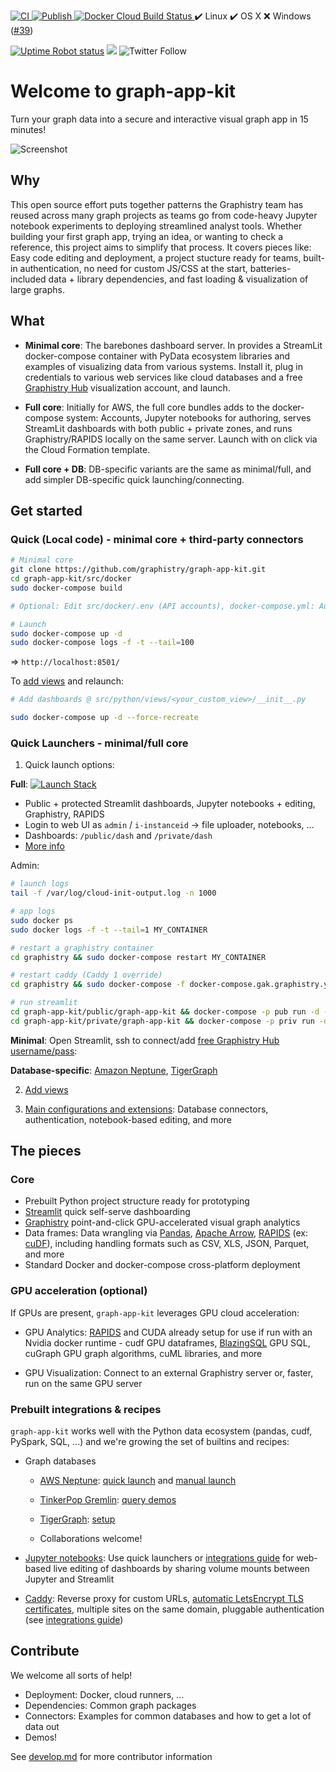 [ ![CI](https://github.com/graphistry/graph-app-kit/actions/workflows/ci.yml/badge.svg) ](https://github.com/graphistry/graph-app-kit/actions/workflows/ci.yml)
[ ![Publish](https://github.com/graphistry/graph-app-kit/actions/workflows/publish.yml/badge.svg) ](https://github.com/graphistry/graph-app-kit/actions/workflows/publish.yml)
[ ![Docker Cloud Build Status](https://img.shields.io/docker/cloud/build/graphistry/graph-app-kit-st) ](https://hub.docker.com/repository/docker/graphistry/graph-app-kit-st/builds)
✔️ Linux
✔️ OS X
❌ Windows ([#39](https://github.com/graphistry/graph-app-kit/issues/39))


[![Uptime Robot status](https://img.shields.io/uptimerobot/status/m787540260-d2d562686f5d91a2fc33639d?label=hub.graphistry.com)](https://status.graphistry.com/) [<img src="https://img.shields.io/badge/slack-Graphistry%20chat-yellow.svg?logo=slack">](https://join.slack.com/t/graphistry-community/shared_invite/zt-53ik36w2-fpP0Ibjbk7IJuVFIRSnr6g)
![Twitter Follow](https://img.shields.io/twitter/follow/graphistry)


# Welcome to graph-app-kit

Turn your graph data into a secure and interactive visual graph app in 15 minutes! 


![Screenshot](https://user-images.githubusercontent.com/4249447/92298596-8e518600-eeff-11ea-8276-069281a4af93.png)

## Why

This open source effort puts together patterns the Graphistry team has reused across many graph projects as teams go from code-heavy Jupyter notebook experiments to deploying streamlined analyst tools. Whether building your first graph app, trying an idea, or wanting to check a reference, this project aims to simplify that process. It covers pieces like: Easy code editing and deployment, a project stucture ready for teams, built-in authentication, no need for custom JS/CSS at the start, batteries-included data + library dependencies, and fast loading & visualization of large graphs.

## What

* **Minimal core**: The barebones dashboard server. In provides a StreamLit docker-compose container with PyData ecosystem libraries and examples of visualizing data from various systems. Install it, plug in credentials to various web services like cloud databases and a free [Graphistry Hub](https://hub.graphistry.com) visualization account, and launch.

* **Full core**: Initially for AWS, the full core bundles adds to the docker-compose system: Accounts, Jupyter notebooks for authoring, serves StreamLit dashboards with both public + private zones, and runs Graphistry/RAPIDS locally on the same server. Launch with on click via the Cloud Formation template.

* **Full core + DB**: DB-specific variants are the same as minimal/full, and add simpler DB-specific quick launching/connecting.

## Get started

### Quick (Local code) - minimal core + third-party connectors

```bash
# Minimal core
git clone https://github.com/graphistry/graph-app-kit.git
cd graph-app-kit/src/docker
sudo docker-compose build

# Optional: Edit src/docker/.env (API accounts), docker-compose.yml: Auth, ports, ...

# Launch
sudo docker-compose up -d
sudo docker-compose logs -f -t --tail=100
```

=> `http://localhost:8501/`

To [add views](docs/views.md) and relaunch:

```bash
# Add dashboards @ src/python/views/<your_custom_view>/__init__.py

sudo docker-compose up -d --force-recreate
```

### Quick Launchers - minimal/full core

1. Quick launch options:

**Full**: [![Launch Stack](https://s3.amazonaws.com/cloudformation-examples/cloudformation-launch-stack.png)](https://console.aws.amazon.com/cloudformation/home?region=region#/stacks/new?stackName=graph_app_kit_full&templateURL=https://graph-app-kit-repo-public.s3.us-east-2.amazonaws.com/templates/latest/core/graphistry.yml)

* Public + protected Streamlit dashboards, Jupyter notebooks + editing, Graphistry, RAPIDS
* Login to web UI as `admin` / `i-instanceid` -> file uploader, notebooks, ...
* Dashboards: `/public/dash` and `/private/dash`
* [More info](docs/setup.md)

Admin:

```bash
# launch logs
tail -f /var/log/cloud-init-output.log -n 1000

# app logs
sudo docker ps
sudo docker logs -f -t --tail=1 MY_CONTAINER

# restart a graphistry container
cd graphistry && sudo docker-compose restart MY_CONTAINER

# restart caddy (Caddy 1 override)
cd graphistry && sudo docker-compose -f docker-compose.gak.graphistry.yml up -d caddy

# run streamlit
cd graph-app-kit/public/graph-app-kit && docker-compose -p pub run -d --name streamlit-pub streamlit
cd graph-app-kit/private/graph-app-kit && docker-compose -p priv run -d --name streamlit-priv streamlit
```

**Minimal**: Open Streamlit, ssh to connect/add [free Graphistry Hub username/pass](https://www.graphistry.com/get-started):

**Database-specific**: [Amazon Neptune](docs/neptune.md), [TigerGraph](docs/tigergraph.md)

2. [Add views](docs/views.md)

3. [Main configurations and extensions](docs/extend.md): Database connectors, authentication, notebook-based editing, and more

## The pieces

### Core

* Prebuilt Python project structure ready for prototyping
* [Streamlit](https://www.streamlit.io/) quick self-serve dashboarding
* [Graphistry](https://www.graphistry.com/get-started) point-and-click GPU-accelerated visual graph analytics
* Data frames: Data wrangling via [Pandas](https://pandas.pydata.org/), [Apache Arrow](https://arrow.apache.org/), [RAPIDS](https://rapids.ai/) (ex: [cuDF](https://github.com/rapidsai/cudf)), including handling formats such as CSV, XLS, JSON, Parquet, and more
* Standard Docker and docker-compose cross-platform deployment

### GPU acceleration (optional)

If GPUs are present, `graph-app-kit` leverages GPU cloud acceleration:

* GPU Analytics:  [RAPIDS](https://www.rapids.ai) and CUDA already setup for use if run with an Nvidia docker runtime - cudf GPU dataframes, [BlazingSQL](https://www.blazingsql.com) GPU SQL, cuGraph GPU graph algorithms, cuML libraries, and more

* GPU Visualization: Connect to an external Graphistry server or, faster, run on the same GPU server

### Prebuilt integrations & recipes

`graph-app-kit` works well with the Python data ecosystem (pandas, cudf, PySpark, SQL, ...) and we're growing the set of builtins and recipes:

* Graph databases
  
  * [AWS Neptune](https://aws.amazon.com/neptune/): [quick launch](docs/neptune.md) and [manual launch](docs/neptune-manual.md)
  * [TinkerPop Gremlin](https://tinkerpop.apache.org/): [query demos](https://github.com/graphistry/graph-app-kit/tree/master/src/python/views/demo_neptune_01_minimal_gremlin)
  * [TigerGraph](https://www.tigergraph.com): [setup](docs/tigergraph.md)

  * Collaborations welcome!

* [Jupyter notebooks](https://jupyter.org/): Use quick launchers or [integrations guide](docs/extend.md) for web-based live editing of dashboards by sharing volume mounts between Jupyter and Streamlit

* [Caddy](https://caddyserver.com/): Reverse proxy for custom URLs, [automatic LetsEncrypt TLS certificates](http://letsencrypt.org/), multiple sites on the same domain, pluggable authentication (see [integrations guide](docs/extend.md))


## Contribute

We welcome all sorts of help!

* Deployment: Docker, cloud runners, ...
* Dependencies: Common graph packages
* Connectors: Examples for common databases and how to get a lot of data out
* Demos!

See [develop.md](develop.md) for more contributor information
